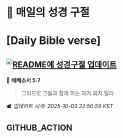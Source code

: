 # 🙏 매일의 성경 구절
# [Daily Bible verse]
## [![README에 성경구절 업데이트](https://github.com/DONGSUKA/first_test/actions/workflows/update-readme-bible.yml/badge.svg)](https://github.com/DONGSUKA/first_test/actions/workflows/update-readme-bible.yml)
<!-- START_BIBLE_VERSE -->
📖 **에베소서 5:7**
> 그러므로 그들과 함께 하는 자가 되지 말라

🕊️ _업데이트 시각: 2025-10-03 22:50:59 KST_
  <!-- END_BIBLE_VERSE -->
## GITHUB_ACTION

